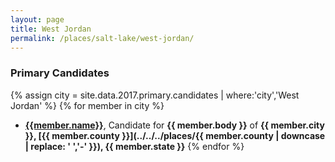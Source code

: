 ```yaml
---
layout: page
title: West Jordan
permalink: /places/salt-lake/west-jordan/
---
```


### Primary Candidates
{% assign city = site.data.2017.primary.candidates | where:'city','West Jordan' %}
{% for member in city  %}
- <strong>[{{member.name}}](../../../people/{{member.id}})</strong>, Candidate for <strong>{{ member.body }}</strong> of <strong>{{ member.city }}, [{{ member.county }}](../../../places/{{ member.county | downcase | replace: ' ','-' }}), {{ member.state }}</strong>
{% endfor %}
